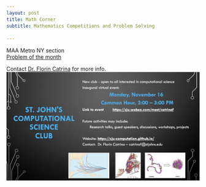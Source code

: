 ```yaml
---
layout: post
title: Math Corner
subtitle: Mathematics Competitions and Problem Solving

---
```

MAA Metro NY section  
[Problem of the month](http://sections.maa.org/metrony/problemofthemonth.html?utm_source=newsletter&utm_medium=email&utm_content=View%20New%20Problem&utm_campaign=Sections) 

Contact [Dr. Florin Catrina](mailto:catrinaf@stjohns.edu) for more info.
![](/assets/img/flyer.png)
